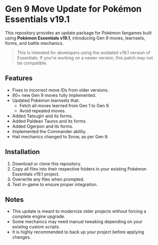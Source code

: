 # Gen 9 Move Update for Pokémon Essentials v19.1

This repository provides an update package for Pokémon fangames built using **Pokémon Essentials v19.1**, introducing Gen 9 moves, learnsets, forms, and battle mechanics.

> This is intended for developers using the outdated v19.1 version of Essentials. If you're working on a newer version, this patch may not be compatible.

## Features

- Fixes to incorrect move IDs from older versions.
- 80+ new Gen 9 moves fully implemented.
- Updated Pokémon learnsets that:
  - Fetch all moves learned from Gen 1 to Gen 9.
  - Avoid repeated moves.
- Added Tatsugiri and its forms.
- Added Paldean Tauros and its forms.
- Added Ogerpon and its forms.
- Implemented the Commander ability.
- Hail mechanics changed to Snow, as per Gen 9.

## Installation

1. Download or clone this repository.
2. Copy all files into their respective folders in your existing Pokémon Essentials v19.1 project.
3. Overwrite any files when prompted.
4. Test in-game to ensure proper integration.

## Notes

- This update is meant to modernize older projects without forcing a complete engine upgrade.
- Some mechanics may need manual tweaking depending on your existing custom scripts.
- It is highly recommended to back up your project before applying changes.

